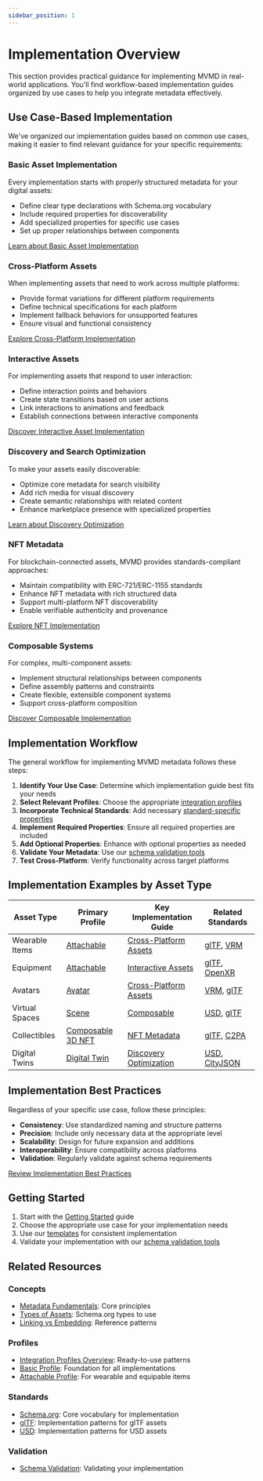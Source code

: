 ```yaml
---
sidebar_position: 1
---
```


# Implementation Overview

This section provides practical guidance for implementing MVMD in real-world applications. You'll find workflow-based implementation guides organized by use cases to help you integrate metadata effectively.

## Use Case-Based Implementation

We've organized our implementation guides based on common use cases, making it easier to find relevant guidance for your specific requirements:

### Basic Asset Implementation

Every implementation starts with properly structured metadata for your digital assets:

- Define clear type declarations with Schema.org vocabulary
- Include required properties for discoverability
- Add specialized properties for specific use cases
- Set up proper relationships between components

[Learn about Basic Asset Implementation](./assets.md)

### Cross-Platform Assets

When implementing assets that need to work across multiple platforms:

- Provide format variations for different platform requirements
- Define technical specifications for each platform
- Implement fallback behaviors for unsupported features
- Ensure visual and functional consistency

[Explore Cross-Platform Implementation](./cross-platform-assets.md)

### Interactive Assets

For implementing assets that respond to user interaction:

- Define interaction points and behaviors
- Create state transitions based on user actions
- Link interactions to animations and feedback
- Establish connections between interactive components

[Discover Interactive Asset Implementation](./interactive-assets.md)

### Discovery and Search Optimization

To make your assets easily discoverable:

- Optimize core metadata for search visibility
- Add rich media for visual discovery
- Create semantic relationships with related content
- Enhance marketplace presence with specialized properties

[Learn about Discovery Optimization](./discovery-optimization.md)

### NFT Metadata

For blockchain-connected assets, MVMD provides standards-compliant approaches:

- Maintain compatibility with ERC-721/ERC-1155 standards
- Enhance NFT metadata with rich structured data
- Support multi-platform NFT discoverability
- Enable verifiable authenticity and provenance

[Explore NFT Implementation](./nfts.md)

### Composable Systems

For complex, multi-component assets:

- Implement structural relationships between components
- Define assembly patterns and constraints
- Create flexible, extensible component systems
- Support cross-platform composition

[Discover Composable Implementation](./composable.md)

## Implementation Workflow

The general workflow for implementing MVMD metadata follows these steps:

1. **Identify Your Use Case**: Determine which implementation guide best fits your needs
2. **Select Relevant Profiles**: Choose the appropriate [integration profiles](../integration-profiles/overview.md)
3. **Incorporate Technical Standards**: Add necessary [standard-specific properties](../standards/overview.md)
4. **Implement Required Properties**: Ensure all required properties are included
5. **Add Optional Properties**: Enhance with optional properties as needed
6. **Validate Your Metadata**: Use our [schema validation tools](../validation/schema-validation.md)
7. **Test Cross-Platform**: Verify functionality across target platforms

## Implementation Examples by Asset Type

| Asset Type | Primary Profile | Key Implementation Guide | Related Standards |
|------------|-----------------|--------------------------|-------------------|
| Wearable Items | [Attachable](../integration-profiles/attachable.md) | [Cross-Platform Assets](./cross-platform-assets.md) | [glTF](../standards/gltf.md), [VRM](../standards/vrm.md) |
| Equipment | [Attachable](../integration-profiles/attachable.md) | [Interactive Assets](./interactive-assets.md) | [glTF](../standards/gltf.md), [OpenXR](../standards/openxr.md) |
| Avatars | [Avatar](../integration-profiles/avatar.md) | [Cross-Platform Assets](./cross-platform-assets.md) | [VRM](../standards/vrm.md), [glTF](../standards/gltf.md) |
| Virtual Spaces | [Scene](../integration-profiles/scene.md) | [Composable](./composable.md) | [USD](../standards/usd.md), [glTF](../standards/gltf.md) |
| Collectibles | [Composable 3D NFT](../integration-profiles/composable-3d-nft.md) | [NFT Metadata](./nfts.md) | [glTF](../standards/gltf.md), [C2PA](../standards/c2pa.md) |
| Digital Twins | [Digital Twin](../integration-profiles/digital-twin.md) | [Discovery Optimization](./discovery-optimization.md) | [USD](../standards/usd.md), [CityJSON](../standards/cityjson.md) |

## Implementation Best Practices

Regardless of your specific use case, follow these principles:

- **Consistency**: Use standardized naming and structure patterns
- **Precision**: Include only necessary data at the appropriate level
- **Scalability**: Design for future expansion and additions
- **Interoperability**: Ensure compatibility across platforms
- **Validation**: Regularly validate against schema requirements

[Review Implementation Best Practices](./best-practices.md)

## Getting Started

1. Start with the [Getting Started](./getting-started.md) guide
2. Choose the appropriate use case for your implementation needs
3. Use our [templates](../templates/) for consistent implementation
4. Validate your implementation with our [schema validation tools](../validation/schema-validation.md)

## Related Resources

### Concepts
- [Metadata Fundamentals](../concepts/metadata-fundamentals.md): Core principles
- [Types of Assets](../concepts/types-of-assets.md): Schema.org types to use
- [Linking vs Embedding](../concepts/linking-vs-embedding.md): Reference patterns

### Profiles
- [Integration Profiles Overview](../integration-profiles/overview.md): Ready-to-use patterns
- [Basic Profile](../integration-profiles/basic.md): Foundation for all implementations
- [Attachable Profile](../integration-profiles/attachable.md): For wearable and equipable items

### Standards
- [Schema.org](../standards/schema-org.md): Core vocabulary for implementation
- [glTF](../standards/gltf.md): Implementation patterns for glTF assets
- [USD](../standards/usd.md): Implementation patterns for USD assets

### Validation
- [Schema Validation](../validation/schema-validation.md): Validating your implementation
